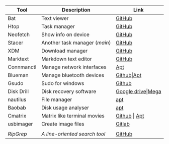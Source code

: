 | Tool       | Description                   | Link                                                                                                                                                                                     |
| ---------- | ----------------------------- | ---------------------------------------------------------------------------------------------------------------------------------------------------------------------------------------- |
| Bat        | Text viewer                   | [GitHub](https://github.com/sharkdp/bat)                                                                                                                                                 |
| Htop       | Task manager                  | [GitHub](https://github.com/htop-dev/htop)                                                                                                                                               |
| Neofetch   | Show info on device           | [GitHub](https://github.com/dylanaraps/neofetch)                                                                                                                                         |
| Stacer     | Another task manager (*main*) | [GitHub](https://github.com/oguzhaninan/Stacer)                                                                                                                                          |
| XDM        | Download manager              | [GitHub](https://github.com/subhra74/xdm)                                                                                                                                                |
| Marktext   | Markdown text editor          | [GitHub](https://github.com/marktext/marktext)                                                                                                                                           |
| Connmanctl | Manage network interfaces     | [Apt](https://packages.debian.org/bookworm/connman)                                                                                                                                      |
| Blueman    | Manage bluetooth devices      | [Github](https://github.com/blueman-project/blueman?tab=readme-ov-file)\|[Apt](https://packages.debian.org/bookworm/blueman)                                                             |
| Gsudo      | Sudo for windows              | [Github](https://github.com/gerardog/gsudo)                                                                                                                                              |
| Disk Drill | Disk recovery software        | [Google drive](https://drive.google.com/file/d/1ztaaO9CBkXhGeojjeinbPzfPYUiEyDf2/view?usp=drive_link)\|[Mega](https://mega.nz/file/eZVWxKwS#e0A6pGnHLqJAh9SlSbH2qkYjr3SRxMNht3gSb_aHMsU) |
| nautilus   | File manager                  | [apt](https://packages.debian.org/bookworm/nautilus)                                                                                                                                     |
| Baobab     | Disk usage analyser           | [apt]()                                                                                                                                                                                  |
| Cmatrix    | Matrix like terminal movies   | [Github](https://github.com/abishekvashok/cmatrix) \| [Apt]()                                                                                                                            |
| usbimager  | Create image files            | [Gitlab](https://gitlab.com/bztsrc/usbimager)                                                                                                                                            |
|            |                               |                                                                                                                                                                                          |
| *RipGrep*  | *A line-oriented search tool* | [GitHub](https://github.com/BurntSushi/ripgrep)                                                                                                                                          |
